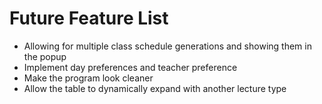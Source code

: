 # Future Feature List

* Allowing for multiple class schedule generations and showing them
 in the popup
* Implement day preferences and teacher preference
* Make the program look cleaner
* Allow the table to dynamically expand with another lecture type
